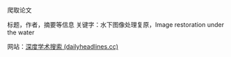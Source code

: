 爬取论文

标题，作者，摘要等信息
关键字：水下图像处理复原，Image restoration under the water

网站：[深度学术搜索 (dailyheadlines.cc)](https://xs.dailyheadlines.cc/)